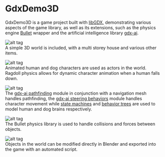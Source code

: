 # GdxDemo3D
GdxDemo3D is a game project built with [libGDX](https://github.com/libgdx), demonstrating various aspects of the game library, as well as its extensions, such as the physics engine [Bullet](http://bulletphysics.org/) wrapper and the artificial intelligence library [gdx-ai](https://github.com/libgdx/gdx-ai).

![alt tag](http://i.imgur.com/PWFlcWhl.png)  
A simple 3D world is included, with a multi storey house and various other items.

![alt tag](http://i.imgur.com/phUkbRGl.png)  
Animated human and dog characters are used as actors in the world. Ragdoll physics allows for dynamic character animation when a human falls down.

![alt tag](http://i.imgur.com/Vqr1s9wl.png)  
The [gdx-ai pathfinding](https://github.com/libgdx/gdx-ai/wiki/Pathfinding) module in conjunction with a navigation mesh handles pathfinding, the [gdx-ai steering behaviors](https://github.com/libgdx/gdx-ai/wiki/Steering-Behaviors) module handles character movement while [state machines](https://github.com/libgdx/gdx-ai/wiki/State-Machine) and [behavior trees](https://github.com/libgdx/gdx-ai/wiki/Behavior-Trees) are used to model human and dog brains respectively.

![alt tag](http://i.imgur.com/P0e1FHVl.png)  
The Bullet physics library is used to handle collisions and forces between objects.

![alt tag](http://i.imgur.com/Sq903YGl.png)  
Objects in the world can be modified directly in Blender and exported into the game with an automated script.
